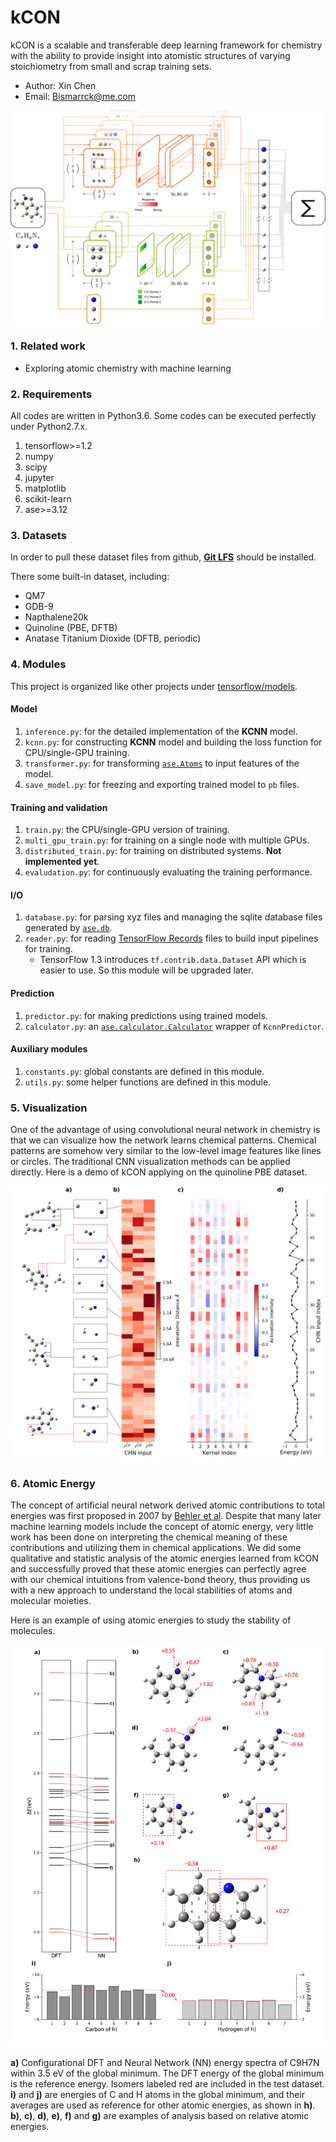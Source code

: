 # kCON

kCON is a scalable and transferable deep learning framework for chemistry with the ability to provide insight into atomistic structures of varying stoichiometry from small and scrap training sets.

* Author: Xin Chen
* Email: Bismarrck@me.com

![kCON][image-1]

### 1. Related work

* Exploring atomic chemistry with machine learning

### 2. Requirements

All codes are written in Python3.6. Some codes can be executed perfectly under Python2.7.x.

1. tensorflow\>=1.2
2. numpy
3. scipy
4. jupyter
5. matplotlib
6. scikit-learn
7. ase\>=3.12

### 3. Datasets

In order to pull these dataset files from github, **[Git LFS][1]** should be installed.

There some built-in dataset, including:

- QM7
- GDB-9
- Napthalene20k
- Quinoline (PBE, DFTB)
- Anatase Titanium Dioxide (DFTB, periodic)

### 4. Modules

This project is organized like other projects under [tensorflow/models][2].

#### Model

1. `inference.py`: for the detailed implementation of the **KCNN** model.
2. `kcnn.py`: for constructing **KCNN** model and building the loss function for CPU/single-GPU training.
3. `transformer.py`: for transforming [`ase.Atoms`][3] to input features of the model.
4. `save_model.py`: for freezing and exporting trained model to `pb` files.

#### Training and validation

1. `train.py`: the CPU/single-GPU version of training.
2. `multi_gpu_train.py`: for training on a single node with multiple GPUs.
3. `distributed_train.py`:  for training on distributed systems. **Not implemented yet**.
4. `evaludation.py`: for continuously evaluating the training performance.

#### I/O

1. `database.py`: for parsing xyz files and managing the sqlite database files generated by [`ase.db`][4].
2. `reader.py`: for reading [TensorFlow Records][5] files to build input pipelines for training.
	- TensorFlow 1.3 introduces `tf.contrib.data.Dataset` API which is easier to use. So this module will be upgraded later.

#### Prediction

1. `predictor.py`: for making predictions using trained models.
2. `calculator.py`: an [`ase.calculator.Calculator`][6] wrapper of `KcnnPredictor`.

#### Auxiliary modules

1. `constants.py`: global constants are defined in this module.
2. `utils.py`: some helper functions are defined in this module.

### 5. Visualization

One of the advantage of using convolutional neural network in chemistry is that we can visualize how the network learns chemical patterns. Chemical patterns are somehow very similar to the low-level image features like lines or circles. The traditional CNN visualization methods can be applied directly. Here is a demo of kCON applying on the quinoline PBE dataset.

![Visualization][image-2]

### 6. Atomic Energy

The concept of artificial neural network derived atomic contributions to total energies was first proposed in 2007 by [Behler et al][7]. Despite that many later machine learning models include the concept of atomic energy, very little work has been done on interpreting the chemical meaning of these contributions and utilizing them in chemical applications.  We did some qualitative and statistic analysis of the atomic energies learned from kCON and successfully proved that these atomic energies can perfectly agree with our chemical intuitions from valence-bond theory, thus providing us with a new approach to understand the local stabilities of atoms and molecular moieties. 

Here is an example of using atomic energies to study the stability of molecules.

![Stability][image-3]

**a)** Configurational DFT and Neural Network (NN) energy spectra of C9H7N within 3.5 eV of the global minimum. The DFT energy of the global minimum is the reference energy. Isomers labeled red are included in the test dataset. **i)** and **j)** are energies of C and H atoms in the global minimum, and their averages are used as reference for other atomic energies, as shown in **h)**. **b)**, **c)**, **d)**, **e)**, **f)** and **g)** are examples of analysis based on relative atomic energies. 

[1]:	https://git-lfs.github.com
[2]:	https://github.com/tensorflow/models
[3]:	https://wiki.fysik.dtu.dk/ase/ase/atoms.html
[4]:	https://wiki.fysik.dtu.dk/ase/ase/db/db.html#ase-db
[5]:	https://www.tensorflow.org/versions/r1.1/programmers_guide/reading_data
[6]:	https://wiki.fysik.dtu.dk/ase/ase/calculators/calculators.html
[7]:	https://journals.aps.org/prl/abstract/10.1103/PhysRevLett.98.146401

[image-1]:	doc/images/figure1.png
[image-2]:	./doc/images/figure2.png
[image-3]:	doc/images/figure4.png
